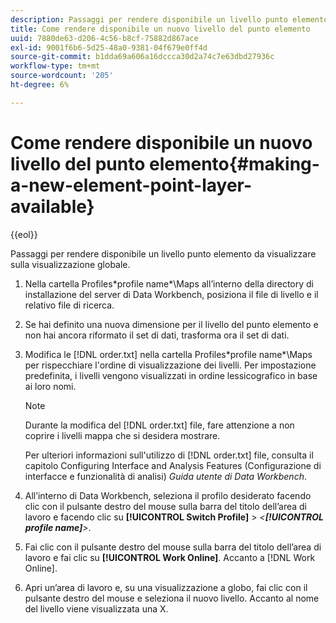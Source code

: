```yaml
---
description: Passaggi per rendere disponibile un livello punto elemento da visualizzare sulla visualizzazione globale.
title: Come rendere disponibile un nuovo livello del punto elemento
uuid: 7880de63-d206-4c56-b8cf-75882d867ace
exl-id: 9001f6b6-5d25-48a0-9381-04f679e0ff4d
source-git-commit: b1dda69a606a16dccca30d2a74c7e63dbd27936c
workflow-type: tm+mt
source-wordcount: '205'
ht-degree: 6%

---
```


# Come rendere disponibile un nuovo livello del punto elemento{#making-a-new-element-point-layer-available}

{{eol}}

Passaggi per rendere disponibile un livello punto elemento da visualizzare sulla visualizzazione globale.

1. Nella cartella Profiles\*profile name*\Maps all’interno della directory di installazione del server di Data Workbench, posiziona il file di livello e il relativo file di ricerca.
1. Se hai definito una nuova dimensione per il livello del punto elemento e non hai ancora riformato il set di dati, trasforma ora il set di dati.
1. Modifica le [!DNL order.txt] nella cartella Profiles\*profile name*\Maps per rispecchiare l&#39;ordine di visualizzazione dei livelli. Per impostazione predefinita, i livelli vengono visualizzati in ordine lessicografico in base ai loro nomi.

   >[!NOTE]
   >
   >Durante la modifica del [!DNL order.txt] file, fare attenzione a non coprire i livelli mappa che si desidera mostrare.

   Per ulteriori informazioni sull&#39;utilizzo di [!DNL order.txt] file, consulta il capitolo Configuring Interface and Analysis Features (Configurazione di interfacce e funzionalità di analisi) *Guida utente di Data Workbench*.

1. All’interno di Data Workbench, seleziona il profilo desiderato facendo clic con il pulsante destro del mouse sulla barra del titolo dell’area di lavoro e facendo clic su **[!UICONTROL Switch Profile]** > *&lt;**[!UICONTROL profile name]**>*.
1. Fai clic con il pulsante destro del mouse sulla barra del titolo dell’area di lavoro e fai clic su **[!UICONTROL Work Online]**. Accanto a [!DNL Work Online].
1. Apri un’area di lavoro e, su una visualizzazione a globo, fai clic con il pulsante destro del mouse e seleziona il nuovo livello. Accanto al nome del livello viene visualizzata una X.

